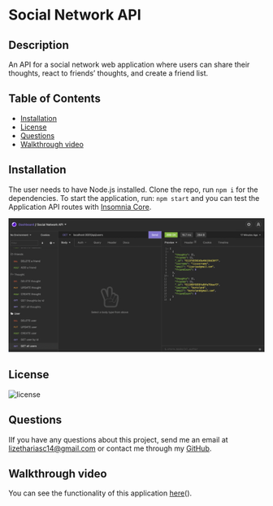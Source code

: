 # Social Network API

## Description
An API for a social network web application where users can share their thoughts, react to friends’ thoughts, and create a friend list.

## Table of Contents

* [Installation](#installation)
* [License](#license)
* [Questions](#questions)
* [Walkthrough video](#walkthrough-video)


## Installation 
The user needs to have Node.js installed. Clone the repo, run `npm i` for the dependencies. To start the application, run: `npm start` and you can test the Application API routes with [Insomnia Core](https://insomnia.rest).

[![Insomnia](insomnia.png)](https://drive.google.com/file/d/1xVUjU7YydzQ7PwZWw7exP-QWo3hoA5eE/view)

## License
![license](https://img.shields.io/badge/license-MIT-brightgreen)

## Questions
IIf you have any questions about this project, send me an email at lizethariasc14@gmail.com or contact me through my [GitHub](https://github.com/lizariasc).

## Walkthrough video
You can see the functionality of this application [here](https://drive.google.com/file/d/1xVUjU7YydzQ7PwZWw7exP-QWo3hoA5eE/view)().